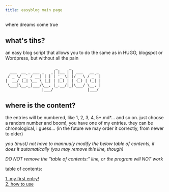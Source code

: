 ```yaml
---
title: easyblog main page
---
```


where dreams come true

## what's tihs?

an easy blog script that allows you to do the same as in HUGO, blogspot or Wordpress, but without all the pain

```
                      _     _
  ___  __ _ ___ _   _| |__ | | ___   __ _
 / _ \/ _` / __| | | | '_ \| |/ _ \ / _` |
|  __/ (_| \__ \ |_| | |_) | | (_) | (_| |
 \___|\__,_|___/\__, |_.__/|_|\___/ \__, |
                |___/               |___/
```

## where is the content?

the entries will be numbered, like 1, 2, 3, 4, 5*.md*... and so on. just choose a random number and boom!, you have one of my entries. they can be chronological, i guess... (in the future we may order it correctly, from newer to older)

*you (must) not have to mannualy modify the below table of contents, it does it automatically (you may remove this line, though)* 

*DO NOT remove the "table of contents:" line, or the program will NOT work*

table of contents: 
  
[1. my first entry!](entries/1.html)  
[2. how to use](entries/2.html)  
